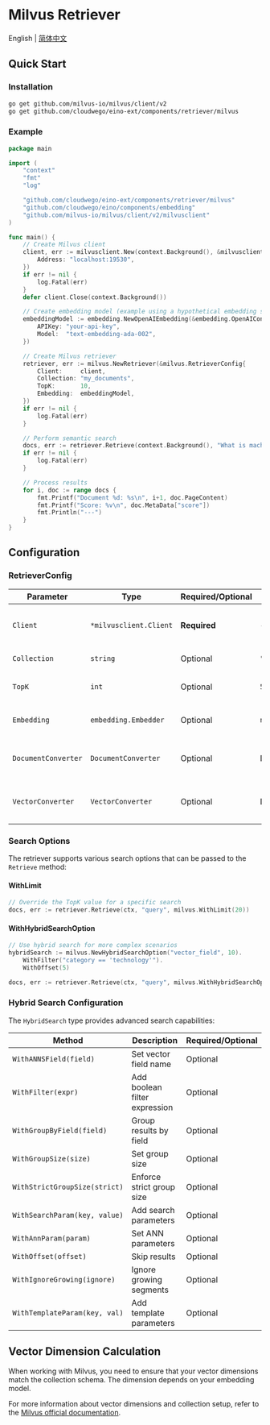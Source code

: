 # Milvus Retriever

English | [简体中文](README_zh.md)

## Quick Start

### Installation

```bash
go get github.com/milvus-io/milvus/client/v2
go get github.com/cloudwego/eino-ext/components/retriever/milvus
```

### Example

```go
package main

import (
	"context"
	"fmt"
	"log"

	"github.com/cloudwego/eino-ext/components/retriever/milvus"
	"github.com/cloudwego/eino/components/embedding"
	"github.com/milvus-io/milvus/client/v2/milvusclient"
)

func main() {
	// Create Milvus client
	client, err := milvusclient.New(context.Background(), &milvusclient.ClientConfig{
		Address: "localhost:19530",
	})
	if err != nil {
		log.Fatal(err)
	}
	defer client.Close(context.Background())

	// Create embedding model (example using a hypothetical embedding service)
	embeddingModel := embedding.NewOpenAIEmbedding(&embedding.OpenAIConfig{
		APIKey: "your-api-key",
		Model:  "text-embedding-ada-002",
	})

	// Create Milvus retriever
	retriever, err := milvus.NewRetriever(&milvus.RetrieverConfig{
		Client:     client,
		Collection: "my_documents",
		TopK:       10,
		Embedding:  embeddingModel,
	})
	if err != nil {
		log.Fatal(err)
	}

	// Perform semantic search
	docs, err := retriever.Retrieve(context.Background(), "What is machine learning?")
	if err != nil {
		log.Fatal(err)
	}

	// Process results
	for i, doc := range docs {
		fmt.Printf("Document %d: %s\n", i+1, doc.PageContent)
		fmt.Printf("Score: %v\n", doc.MetaData["score"])
		fmt.Println("---")
	}
}
```

## Configuration

### RetrieverConfig

| Parameter | Type | Required/Optional | Default | Description |
|-----------|------|-------------------|---------|-------------|
| `Client` | `*milvusclient.Client` | **Required** | - | Milvus client instance for database operations |
| `Collection` | `string` | Optional | `"eino_collection"` | Milvus collection name to search in |
| `TopK` | `int` | Optional | `5` | Maximum number of documents to retrieve |
| `Embedding` | `embedding.Embedder` | Optional | `nil` | Embedder for converting text queries to vectors |
| `DocumentConverter` | `DocumentConverter` | Optional | Default converter | Converts Milvus search results to schema.Document objects |
| `VectorConverter` | `VectorConverter` | Optional | Default converter | Converts float64 vectors to Milvus entity.Vector format |

### Search Options

The retriever supports various search options that can be passed to the `Retrieve` method:

#### WithLimit

```go
// Override the TopK value for a specific search
docs, err := retriever.Retrieve(ctx, "query", milvus.WithLimit(20))
```

#### WithHybridSearchOption

```go
// Use hybrid search for more complex scenarios
hybridSearch := milvus.NewHybridSearchOption("vector_field", 10).
	WithFilter("category == 'technology'").
	WithOffset(5)

docs, err := retriever.Retrieve(ctx, "query", milvus.WithHybridSearchOption(hybridSearch))
```

### Hybrid Search Configuration

The `HybridSearch` type provides advanced search capabilities:

| Method | Description | Required/Optional |
|--------|-------------|-------------------|
| `WithANNSField(field)` | Set vector field name | Optional |
| `WithFilter(expr)` | Add boolean filter expression | Optional |
| `WithGroupByField(field)` | Group results by field | Optional |
| `WithGroupSize(size)` | Set group size | Optional |
| `WithStrictGroupSize(strict)` | Enforce strict group size | Optional |
| `WithSearchParam(key, value)` | Add search parameters | Optional |
| `WithAnnParam(param)` | Set ANN parameters | Optional |
| `WithOffset(offset)` | Skip results | Optional |
| `WithIgnoreGrowing(ignore)` | Ignore growing segments | Optional |
| `WithTemplateParam(key, val)` | Add template parameters | Optional |

## Vector Dimension Calculation

When working with Milvus, you need to ensure that your vector dimensions match the collection schema. The dimension depends on your embedding model.

For more information about vector dimensions and collection setup, refer to the [Milvus official documentation](https://milvus.io/docs).